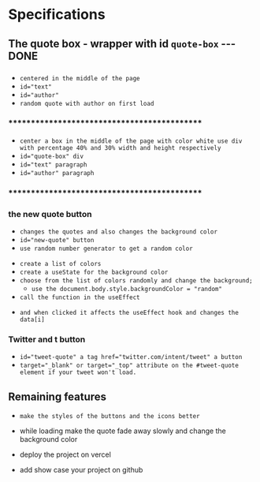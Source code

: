 # Specifications

## The quote box - wrapper with id `quote-box` ---DONE

###
- `centered in the middle of the page`
- `id="text"`
- `id="author"`
- `random quote with author on first load`

### *******************************************
- `center a box in the middle of the page with color white use div with percentage 40% and 30% width and height respectively`
- `id="quote-box" div`
- `id="text" paragraph`
- `id="author" paragraph`


### *******************************************


### the new quote button
- `changes the quotes and also changes the background color`
- `id="new-quote" button`
- `use random number generator to get a random color`

* `create a list of colors`
* `create a useState for the background color`
* `choose from the list of colors randomly and change the background;`
    - `use the document.body.style.backgroundColor = "random"`
* `call the function in the useEffect`

- `and when clicked it affects the useEffect hook and changes the data[i]`


### Twitter and t button
- `id="tweet-quote" a tag href="twitter.com/intent/tweet" a button`
- `target="_blank" or target="_top" attribute on the #tweet-quote element if your tweet won't load. `


## Remaining features
- `make the styles of the buttons and the icons better`
- while loading make the quote fade away slowly and change 
the background color

- deploy the project on vercel
- add show case your project on github

